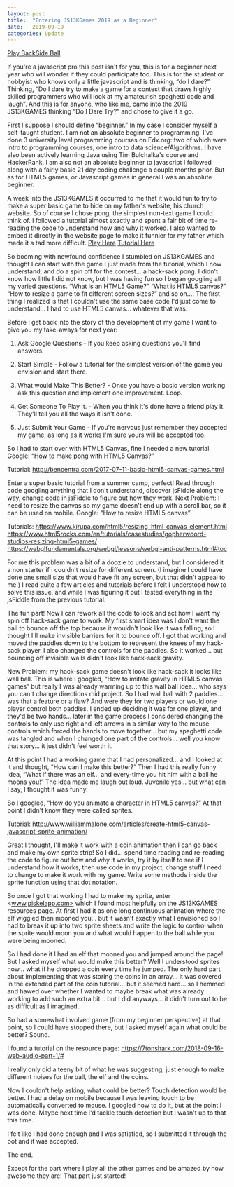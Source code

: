 ```yaml
---
layout: post
title:  "Entering JS13KGames 2019 as a Beginner"
date:   2019-09-19
categories: Update
---
```

[Play BackSide Ball](https://vertfromage.github.io./games/backSideBall/index.html) 

If you're a javascript pro this post isn't for you, this is for a beginner next year who will wonder if they could participate too. This is for the student or hobbyist who knows only a little javascript and is thinking, “do I dare?” Thinking, “Do I dare try to make a game for a contest that draws highly skilled programmers who will look at my amateurish spaghetti code and laugh”.  And this is for anyone, who like me, came into the 2019 JS13KGAMES thinking “Do I Dare Try?” and chose to give it a go.

First I suppose I should define “beginner.” In my case I consider myself a self-taught student. I am not an absolute beginner to programming.  I've done 3 university level programming courses on Edx.org: two of which were intro to programming courses, one intro to data science/Algorithms.  I have also been actively learning Java using Tim Bulchalka's course and HackerRank. I am also not an absolute beginner to javascript I followed along with a fairly basic 21 day coding challenge a couple months prior. But as for HTML5 games, or Javascript games in general I was an absolute beginner.  

A week into the JS13KGAMES it occurred to me that it would fun to try to make a super basic game to hide on my father's website,  his church website. So of course I chose pong, the simplest non-text game I could think of.  I followed a tutorial almost exactly and spent a fair bit of time re-reading the code to understand how and why it worked.  I also wanted to embed it directly in the website page to make it funnier for my father which made it a tad more difficult.  [Play Here](https://www.riversidealbertchurch.com/pong) [Tutorial Here]( https://medium.com/@hershybateea/how-to-make-pong-with-javascript-1a6bd6226ea1)

So booming with newfound confidence I stumbled on JS13KGAMES and thought I can start with the game I just made from the tutorial, which I now understand, and do a spin off for the contest... a hack-sack pong. I didn't know how little I did not know, but I was having fun so I began googling all my varied questions. “What is an HTML5 Game?” “What is HTML5 canvas?” “How to resize a game to fit different screen sizes?” and so on.... The first thing I realized is that I couldn't use the same base code I'd just come to understand... I had to use HTML5 canvas... whatever that was.   

Before I get back into the story of the development of my game I want to give you my take-aways for next year:	

1.  Ask Google Questions - If you keep asking questions you'll find answers. 

2.  Start Simple - Follow a tutorial for the simplest version of the game you envision and start there.

3. What would Make This Better? -  Once you have a basic version working ask this question and implement one improvement. Loop.

4. Get Someone To Play It. - When you think it's done have a friend play it. They'll tell you all the ways it isn't done. 

5. Just Submit Your Game - If you're nervous just remember they accepted my game, as long as it works I'm sure yours will be accepted too.

So I had to start over with HTML5 Canvas, fine I needed a new tutorial. Google: “How to make pong with HTML5 Canvas?”  

Tutorial:  <http://bencentra.com/2017-07-11-basic-html5-canvas-games.html>

Enter a super basic tutorial from a summer camp, perfect!  Read through code googling anything that I don't understand, discover jsFiddle along the way, change code in jsFiddle to figure out how they work. 
Next Problem: I need to resize the canvas so my game doesn't end up with a scroll bar, so it can be used on mobile. Google: “How to resize HTML5 canvas”

Tutorials:
<https://www.kirupa.com/html5/resizing_html_canvas_element.html>
<https://www.html5rocks.com/en/tutorials/casestudies/gopherwoord-studios-resizing-html5-games/>
<https://webglfundamentals.org/webgl/lessons/webgl-anti-patterns.html#toc>

For me this problem was a bit of a doozie to understand, but I considered it a non starter if I couldn't resize for different screen. (I imagine I could have done one small size that would have fit any screen, but that didn't appeal to me.) I read quite a few articles and tutorials before I felt I understood how to solve this issue, and while I was figuring it out I tested everything in the jsFiddle from the previous tutorial. 

The fun part! Now I can rework all the code to look and act how I want my spin off hack-sack game to work. My first smart idea was I don't want the ball to bounce off the top because it wouldn't look like it was falling, so I thought I'll make invisible barriers for it to bounce off. I got that working and moved the paddles down to the bottom to represent the knees of my hack-sack player.  I also changed the controls for the paddles.  So it worked... but bouncing off invisible walls didn't look like hack-sack gravity. 

New Problem: my hack-sack game doesn't look like hack-sack it looks like wall ball. This is where I googled, “How to imitate gravity in HTML5 canvas games” but really I was already warming up to this wall ball idea... who says you can't change directions mid project.  So I had wall ball with 2 paddles... was that a feature or a flaw?  And were they for two players or would one player control both paddles.  I ended up deciding it was for one player, and they'd be two hands... later in the game process I considered changing the controls to only use right and left arrows in a similar way to the mouse controls which forced the hands to move together... but my spaghetti code was tangled and when I changed one part of the controls... well you know that story... it just didn't feel worth it.  

At this point I had a working game that I had personalized... and I looked at it and thought, “How can I make this better?” Then I had this really funny idea, “What if there was an elf... and every-time you hit him with a ball he moons you!” The idea made me laugh out loud. Juvenile yes... but what can I say, I thought it was funny.

So I googled, “How do you animate a character in HTML5 canvas?” At that point I didn't know they were called sprites.    

Tutorial: <http://www.williammalone.com/articles/create-html5-canvas-javascript-sprite-animation/>

Great I thought, I'll make it work with a coin animation then I can go back and make my own sprite strip! So I did... spend time reading and re-reading the code to figure out how and why it works, try it by itself to see if I understand how it works, then use code in my project, change stuff I need to change to make it work with my game. Write some methods inside the sprite function using that dot notation. 

So once I got that working I had to make my sprite, enter <www.piskelapp.com> which I found most helpfully on the JS13KGAMES resources page. At first I had it as one long continuous animation where the elf wiggled then mooned you... but it wasn't exactly what I envisioned so I had to break it up into two sprite sheets and write the logic to control when the sprite would moon you and what would happen to the ball while you were being mooned.

So I had done it I had an elf that mooned you and jumped around the page! But I asked myself what would make this better? Well I understood sprites now... what if he dropped a coin every time he jumped.  The only hard part about implementing that was storing the coins in an array... it was covered in the extended part of the coin tutorial... but it seemed hard... so I hemmed and hawed over whether I wanted to maybe break what was already working to add such an extra bit... but I did anyways... it didn't turn out to be as difficult as I imagined. 

So had a somewhat involved game (from my beginner perspective) at that point, so I could have stopped there, but I asked myself again what could be better? Sound. 

I found a tutorial on the resource page: <https://7tonshark.com/2018-09-16-web-audio-part-1/#>

I really only did a teeny bit of what he was suggesting, just enough to make different noises for the ball, the elf and the coins.

Now I couldn't help asking, what could be better? Touch detection would be better.  I had a delay on mobile because I was leaving touch to be automatically converted to mouse. I googled how to do it, but at the point I was done. Maybe next time I'd tackle touch detection but I wasn't up to that this time. 

I felt like I had done enough and I was satisfied, so I submitted it through the bot and it was accepted.

The end. 

Except for the part where I play all the other games and be amazed by how awesome they are! That part just started!   
